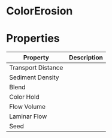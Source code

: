 # ColorErosion


# Properties


| Property | Description| 
| -------- | -----------|
| Transport Distance |  |
| Sediment Density |  |
| Blend |  |
| Color Hold |  |
| Flow Volume |  |
| Laminar Flow |  |
| Seed |  |





